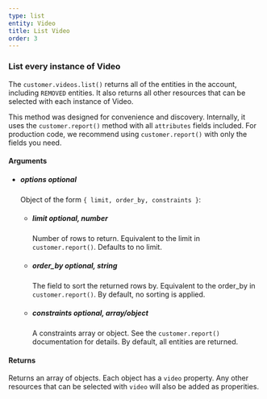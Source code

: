 ```yaml
---
type: list
entity: Video 
title: List Video 
order: 3
---
```


### List every instance of Video 


The `customer.videos.list()` returns all of the entities in the account, including `REMOVED` entities. It also returns all other resources that can be selected with each instance of Video.

This method was designed for convenience and discovery. Internally, it uses the `customer.report()` method with all `attributes` fields included. For production code, we recommend using `customer.report()` with only the fields you need.


#### Arguments

- ##### options *optional*
    Object of the form `{ limit, order_by, constraints }`:
    - ##### limit *optional, number*
        Number of rows to return. Equivalent to the limit in `customer.report()`. Defaults to no limit.
    - ##### order_by *optional, string*
        The field to sort the returned rows by. Equivalent to the order_by in `customer.report()`. By default, no sorting is applied.
    - ##### constraints *optional, array/object*
        A constraints array or object. See the `customer.report()` documentation for details. By default, all entities are returned.


#### Returns

Returns an array of objects.
Each object has a `video` property. Any other resources that can be selected with `video` will also be added as properities.
